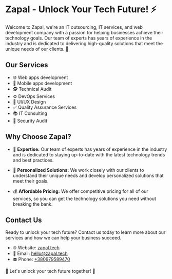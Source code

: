 # Zapal - Unlock Your Tech Future! ⚡ 

Welcome to Zapal, we're an IT outsourcing, IT services, and web development company with a passion for helping businesses achieve their technology goals. Our team of experts has years of experience in the industry and is dedicated to delivering high-quality solutions that meet the unique needs of our clients. 🎯

## Our Services

- 🌐 Web apps development
- 📱 Mobile apps development
- 🕵️ Technical Audit
- ⚙️ DevOps Services
- 🎨 UI/UX Design
- ✅ Quality Assurance Services
- 📚 IT Consulting
- 🔐 Security Audit

## Why Choose Zapal?

- 🧠 **Expertise:** Our team of experts has years of experience in the industry and is dedicated to staying up-to-date with the latest technology trends and best practices.

- 🤝 **Personalized Solutions:** We work closely with our clients to understand their unique needs and develop personalized solutions that meet their goals.

- 💰 **Affordable Pricing:** We offer competitive pricing for all of our services, so you can get the technology solutions you need without breaking the bank.

## Contact Us

Ready to unlock your tech future? Contact us today to learn more about our services and how we can help your business succeed.

- 🌐 Website: [zapal.tech](https://www.zapal.tech)
- 📧 Email: [hello@zapal.tech](mailto:hello@zapal.tech)
- ☎️ Phone: [+380979589470](tel:+380979589470)

🚀 Let's unlock your tech future together! 🚀
